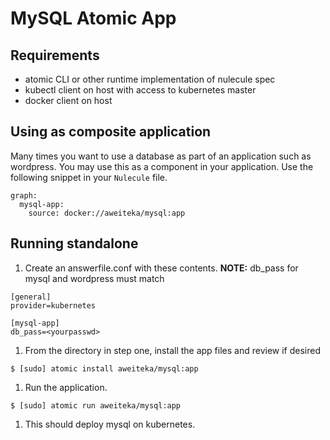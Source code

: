 # MySQL Atomic App

## Requirements

* atomic CLI or other runtime implementation of nulecule spec
* kubectl client on host with access to kubernetes master
* docker client on host

## Using as composite application

Many times you want to use a database as part of an application such as wordpress. You may use this as a component in your application. Use the following snippet in your `Nulecule` file.

```
graph:
  mysql-app:
    source: docker://aweiteka/mysql:app
```

## Running standalone

1. Create an answerfile.conf with these contents. **NOTE:** db_pass for mysql and wordpress must match
```
[general]
provider=kubernetes

[mysql-app]
db_pass=<yourpasswd>
```

1. From the directory in step one, install the app files and review if desired

```
$ [sudo] atomic install aweiteka/mysql:app
```

1. Run the application.

```
$ [sudo] atomic run aweiteka/mysql:app
```

1. This should deploy mysql on kubernetes.

